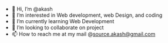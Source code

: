 - 👋 Hi, I’m @akash
- 👀 I’m interested in Web development, web Design, and coding
- 🌱 I’m currently learning Web Development
- 💞️ I’m looking to collaborate on project
- 📫 How to reach me at my mail @source.akash@gmail.com

<!---
kamrujs/kamrujs is a ✨ special ✨ repository because its `README.md` (this file) appears on your GitHub profile.
You can click the Preview link to take a look at your changes.
--->
